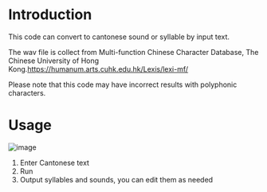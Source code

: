 # Introduction #
This code can convert to cantonese sound or syllable by input text.

The wav file is collect from Multi-function Chinese Character Database, The Chinese University of Hong Kong.https://humanum.arts.cuhk.edu.hk/Lexis/lexi-mf/

Please note that this code may have incorrect results with polyphonic characters.

# Usage #
![image](https://github.com/Programmer-Alpha01/text-to-cantonese-/assets/139827442/2bcef036-1422-4187-91c8-ad54a3d3a271)
1. Enter Cantonese text
2. Run
3. Output syllables and sounds, you can edit them as needed
